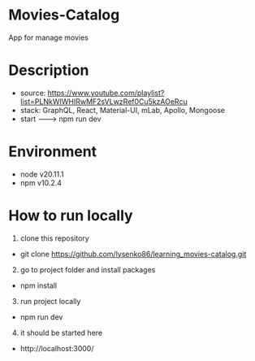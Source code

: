 # Movies-Catalog

App for manage movies

# Description
- source: https://www.youtube.com/playlist?list=PLNkWIWHIRwMF2sVLwzRef0Cu5kzAOeRcu
- stack: GraphQL, React, Material-UI, mLab, Apollo, Mongoose
- start ---> npm run dev

# Environment
- node v20.11.1
- npm v10.2.4

# How to run locally
1. clone this repository
  - git clone https://github.com/lysenko86/learning_movies-catalog.git
2. go to project folder and install packages
  - npm install
3. run project locally
  - npm run dev
4. it should be started here
  - http://localhost:3000/